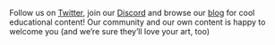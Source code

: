 Follow us on [Twitter](https://twitter.com/rarible), join our [Discord](https://discord.com/invite/hwy5hQz) and browse our [blog](https://rarible.medium.com/) for cool educational content! Our community and our own content is happy to welcome you (and we’re sure they’ll love your art, too)
